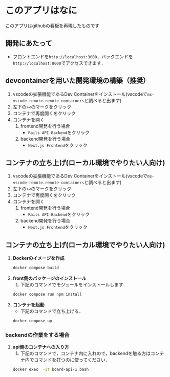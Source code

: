 # このアプリはなに
このアプリはgithubの看板を再現したものです

## 開発にあたって
- フロントエンドを`http://localhost:3000`，バックエンドを`http://localhost:8000`でアクセスできます．
## devcontainerを用いた開発環境の構築（推奨）
1. vscodeの拡張機能であるDev Containerをインストール(vscodeで`ms-vscode-remote.remote-containers`と調べると出ます)
2. 左下の`><`のマークをクリック
3. コンテナで再度開くをクリック
4. コンテナを開く
   1. frontend開発を行う場合
      - `Rails API Backend`をクリック
   2. backend開発を行う場合
      - `Next.js Frontend`をクリック

## コンテナの立ち上げ(ローカル環境でやりたい人向け)
1. vscodeの拡張機能であるDev Containerをインストール(vscodeで`ms-vscode-remote.remote-containers`と調べると出ます)
2. 左下の`><`のマークをクリック
3. コンテナで再度開くをクリック
4. コンテナを開く
   1. frontend開発を行う場合
      - `Rails API Backend`をクリック
   2. backend開発を行う場合
      - `Next.js Frontend`をクリック

## コンテナの立ち上げ(ローカル環境でやりたい人向け)
1. **Dockerのイメージを作成**
    ```bash
    docker compose build
    ```
2. **front側のパッケージのインストール**
   1. 下記のコマンドでモジュールをインストールします
    ```bash
    docker compose run npm install
    ```
3. **コンテナを起動**
    - 下記のコマンドで立ち上げる．
    ```bash
    docker compose up
    ```


### backendの作業をする場合
1. **api側のコンテナへの入り方**
   1. 下記のコマンドで，コンテナ内に入れので，backendを触る方はコンテナ内でコマンドを打つのに使ってください．
   ```bash
   docker exec  -it board-api-1 bash
   ```